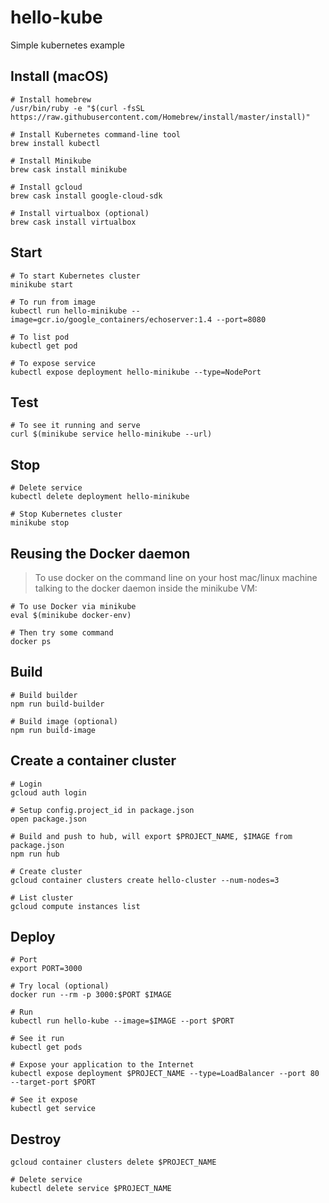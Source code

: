 # hello-kube
Simple kubernetes example

## Install (macOS)
```shell
# Install homebrew
/usr/bin/ruby -e "$(curl -fsSL https://raw.githubusercontent.com/Homebrew/install/master/install)"

# Install Kubernetes command-line tool
brew install kubectl

# Install Minikube
brew cask install minikube

# Install gcloud
brew cask install google-cloud-sdk

# Install virtualbox (optional)
brew cask install virtualbox
```

## Start
```shell
# To start Kubernetes cluster
minikube start

# To run from image
kubectl run hello-minikube --image=gcr.io/google_containers/echoserver:1.4 --port=8080

# To list pod
kubectl get pod

# To expose service
kubectl expose deployment hello-minikube --type=NodePort
```

## Test
```shell
# To see it running and serve
curl $(minikube service hello-minikube --url)
```

## Stop
```shell
# Delete service
kubectl delete deployment hello-minikube

# Stop Kubernetes cluster
minikube stop
```

## Reusing the Docker daemon
> To use docker on the command line on your host mac/linux machine talking to the docker daemon inside the minikube VM:
```shell
# To use Docker via minikube
eval $(minikube docker-env)

# Then try some command
docker ps
```

## Build
```shell
# Build builder
npm run build-builder

# Build image (optional)
npm run build-image
```

## Create a container cluster
```shell
# Login
gcloud auth login

# Setup config.project_id in package.json
open package.json

# Build and push to hub, will export $PROJECT_NAME, $IMAGE from package.json
npm run hub

# Create cluster
gcloud container clusters create hello-cluster --num-nodes=3

# List cluster
gcloud compute instances list
```

## Deploy
```shell
# Port
export PORT=3000

# Try local (optional)
docker run --rm -p 3000:$PORT $IMAGE

# Run
kubectl run hello-kube --image=$IMAGE --port $PORT

# See it run
kubectl get pods

# Expose your application to the Internet
kubectl expose deployment $PROJECT_NAME --type=LoadBalancer --port 80 --target-port $PORT

# See it expose
kubectl get service
```

## Destroy
```shell
gcloud container clusters delete $PROJECT_NAME

# Delete service
kubectl delete service $PROJECT_NAME
```